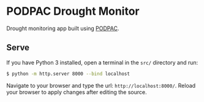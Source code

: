 # PODPAC Drought Monitor

Drought monitoring app built using [PODPAC](https://podpac.org).


## Serve

If you have Python 3 installed, open a terminal in the  `src/` directory and run:

```bash
$ python -m http.server 8000 --bind localhost
```

Navigate to your browser and type the url: `http://localhost:8000/`. 
Reload your browser to apply changes after editing the source.
